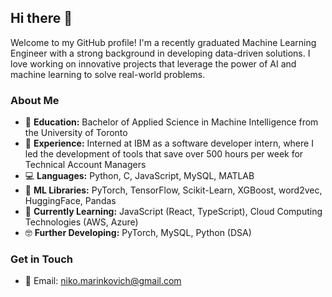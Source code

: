 ## Hi there 👋

<!--
**Niko1909/Niko1909** is a ✨ _special_ ✨ repository because its `README.md` (this file) appears on your GitHub profile.

Here are some ideas to get you started:

- 🔭 I’m currently working on ...
- 🌱 I’m currently learning ...
- 👯 I’m looking to collaborate on ...
- 🤔 I’m looking for help with ...
- 💬 Ask me about ...
- 📫 How to reach me: ...
- 😄 Pronouns: ...
- ⚡ Fun fact: ...
-->
Welcome to my GitHub profile! I'm a recently graduated Machine Learning Engineer with a strong background in developing data-driven solutions. I love working on innovative projects that leverage the power of AI and machine learning to solve real-world problems.

### About Me
-  🧠 **Education:** Bachelor of Applied Science in Machine Intelligence from the University of Toronto
-  💼 **Experience:** Interned at IBM as a software developer intern, where I led the development of tools that save over 500 hours per week for Technical Account Managers
-  💻 **Languages:** Python, C, JavaScript, MySQL, MATLAB
-  🤖 **ML Libraries:** PyTorch, TensorFlow, Scikit-Learn, XGBoost, word2vec, HuggingFace, Pandas
-  🧐 **Currently Learning:** JavaScript (React, TypeScript), Cloud Computing Technologies (AWS, Azure)
-  🤓 **Further Developing:** PyTorch, MySQL, Python (DSA)

### Get in Touch
- 📧 Email: niko.marinkovich@gmail.com
